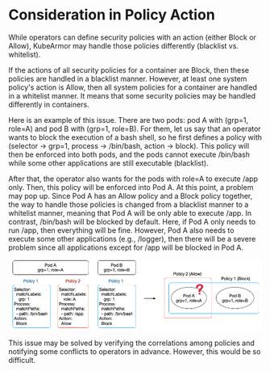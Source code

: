 # Consideration in Policy Action

While operators can define security policies with an action (either Block or Allow), KubeArmor may handle those policies differently (blacklist vs. whitelist).

If the actions of all security policies for a container are Block, then these policies are handled in a blacklist manner. However, at least one system policy's action is Allow, then all system policies for a container are handled in a whitelist manner. It means that some security policies may be handled differently in containers.

Here is an example of this issue. There are two pods: pod A with (grp=1, role=A) and pod B with (grp=1, role=B). For them, let us say that an operator wants to block the execution of a bash shell, so he first defines a policy with (selector → grp=1, process → /bin/bash, action → block). This policy will then be enforced into both pods, and the pods cannot execute /bin/bash while some other applications are still executable (blacklist).

After that, the operator also wants for the pods with role=A to execute /app only. Then, this policy will be enforced into Pod A. At this point, a problem may pop up. Since Pod A has an Allow policy and a Block policy together, the way to handle those policies is changed from a blacklist manner to a whitelist manner, meaning that Pod A will be only able to execute /app. In contrast, /bin/bash will be blocked by default. Here, if Pod A only needs to run /app, then everything will be fine. However, Pod A also needs to execute some other applications (e.g., /logger), then there will be a severe problem since all applications except for /app will be blocked in Pod A.

![Policy Action Conflict](./resources/policy_action_conflict.png)

This issue may be solved by verifying the correlations among policies and notifying some conflicts to operators in advance. However, this would be so difficult.
